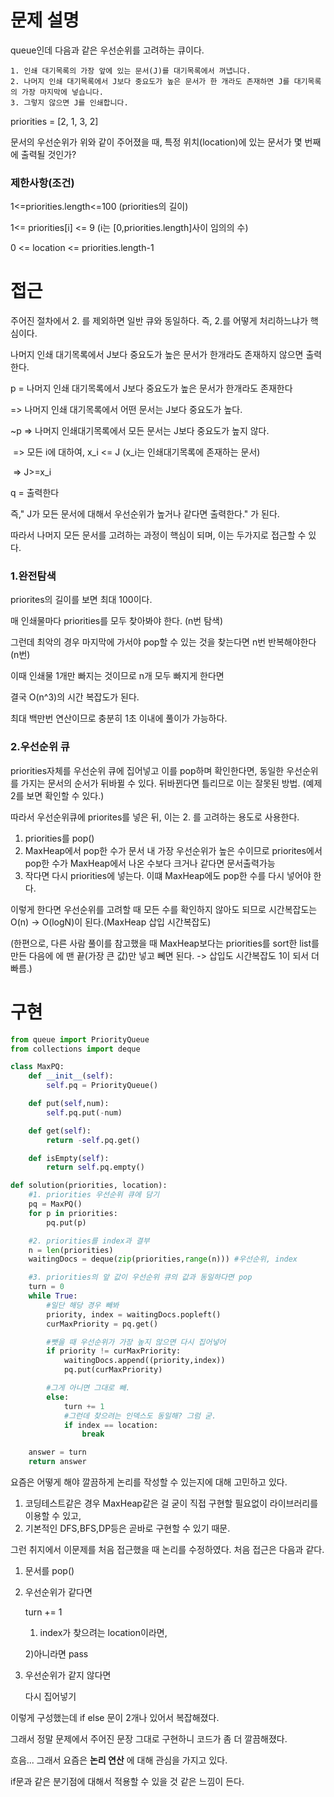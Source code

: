 # 문제 설명

queue인데 다음과 같은 우선순위를 고려하는 큐이다.

```
1. 인쇄 대기목록의 가장 앞에 있는 문서(J)를 대기목록에서 꺼냅니다.
2. 나머지 인쇄 대기목록에서 J보다 중요도가 높은 문서가 한 개라도 존재하면 J를 대기목록의 가장 마지막에 넣습니다.
3. 그렇지 않으면 J를 인쇄합니다.
```

priorities = [2, 1, 3, 2]

문서의 우선순위가 위와 같이 주어졌을 때, 특정 위치(location)에 있는 문서가 몇 번째에 출력될 것인가?



### 제한사항(조건)

1<=priorities.length<=100 (priorities의 길이)

1<= priorities[i] <= 9 (i는 [0,priorities.length]사이 임의의 수)

0 <= location <= priorities.length-1

# 접근

주어진 절차에서 2. 를 제외하면 일반 큐와 동일하다. 즉, 2.를 어떻게 처리하느냐가 핵심이다.



나머지 인쇄 대기목록에서 J보다 중요도가 높은 문서가 한개라도 존재하지 않으면 출력한다.

p = 나머지 인쇄 대기목록에서 J보다 중요도가 높은 문서가 한개라도 존재한다 

   => 나머지 인쇄 대기목록에서 어떤 문서는 J보다 중요도가 높다.

~p => 나머지 인쇄대기목록에서 모든 문서는 J보다 중요도가 높지 않다.

​      => 모든 i에 대하여, x_i <= J (x_i는 인쇄대기목록에 존재하는 문서)

​      => J>=x_i



q = 출력한다



즉," J가 모든 문서에 대해서 우선순위가 높거나 같다면 출력한다." 가 된다.

따라서 나머지 모든 문서를 고려하는 과정이 핵심이 되며, 이는 두가지로 접근할 수 있다.



### 1.완전탐색

priorites의 길이를 보면 최대 100이다.

매 인쇄물마다 priorities를 모두 찾아봐야 한다. (n번 탐색)

그런데 최악의 경우 마지막에 가서야 pop할 수 있는 것을 찾는다면 n번 반복해야한다 (n번)

이때 인쇄물 1개만 빠지는 것이므로 n개 모두 빠지게 한다면

결국 O(n^3)의 시간 복잡도가 된다.

최대 백만번 연산이므로 충분히 1초 이내에 풀이가 가능하다.



### 2.우선순위 큐

priorities자체를 우선순위 큐에 집어넣고 이를 pop하며 확인한다면, 동일한 우선순위를 가지는 문서의 순서가 뒤바뀔 수 있다. 뒤바뀐다면 틀리므로 이는 잘못된 방법. (예제 2를 보면 확인할 수 있다.)

따라서 우선순위큐에 priorites를 넣은 뒤, 이는 2. 를 고려하는 용도로 사용한다. 

1. priorities를 pop()
2. MaxHeap에서 pop한 수가 문서 내 가장 우선순위가 높은 수이므로 priorites에서 pop한 수가 MaxHeap에서 나온 수보다 크거나 같다면 문서출력가능
3. 작다면 다시 priorities에 넣는다. 이떄 MaxHeap에도 pop한 수를 다시 넣어야 한다.



이렇게 한다면 우선순위를 고려할 때 모든 수를 확인하지 않아도 되므로 시간복잡도는 O(n) -> O(logN)이 된다.(MaxHeap 삽입 시간복잡도)



(한편으로, 다른 사람 풀이를 참고했을 때 MaxHeap보다는 priorities를 sort한 list를 만든 다음에 에 맨 끝(가장 큰 값)만 넣고 뻬면 된다. -> 삽입도 시간복잡도 1이 되서 더 빠름.)



# 구현

```python
from queue import PriorityQueue
from collections import deque

class MaxPQ:
    def __init__(self):
        self.pq = PriorityQueue()

    def put(self,num):
        self.pq.put(-num)

    def get(self):
        return -self.pq.get()

    def isEmpty(self):
        return self.pq.empty()

def solution(priorities, location):
    #1. priorities 우선순위 큐에 담기
    pq = MaxPQ()
    for p in priorities:
        pq.put(p)

    #2. priorities를 index과 결부
    n = len(priorities)
    waitingDocs = deque(zip(priorities,range(n))) #우선순위, index

    #3. priorities의 앞 값이 우선순위 큐의 값과 동일하다면 pop
    turn = 0
    while True:
        #일단 해당 경우 빼봐
        priority, index = waitingDocs.popleft()
        curMaxPriority = pq.get()

        #뺏을 때 우선순위가 가장 높지 않으면 다시 집어넣어
        if priority != curMaxPriority:
            waitingDocs.append((priority,index))
            pq.put(curMaxPriority)

        #그게 아니면 그대로 빼.
        else:
            turn += 1
            #그런데 찾으려는 인덱스도 동일해? 그럼 굳.
            if index == location:
                break

    answer = turn
    return answer
```



요즘은 어떻게 해야 깔끔하게 논리를 작성할 수 있는지에 대해 고민하고 있다. 

1. 코딩테스트같은 경우 MaxHeap같은 걸 굳이 직접 구현할 필요없이 라이브러리를 이용할 수 있고,
2. 기본적인 DFS,BFS,DP등은 곧바로 구현할 수 있기 때문.



그런 취지에서 이문제를 처음 접근했을 때 논리를 수정하였다.
처음 접근은 다음과 같다.

1. 문서를 pop()

2. 우선순위가 같다면

   turn += 1

   1) index가 찾으려는 location이라면,

   2)아니라면 pass

3. 우선순위가 같지 않다면

   다시 집어넣기



이렇게 구성했는데 if else 문이 2개나 있어서 복잡해졌다.

그래서 정말 문제에서 주어진 문장 그대로 구현하니 코드가 좀 더 깔끔해졌다.



흐음... 그래서 요즘은 **논리 연산** 에 대해 관심을 가지고 있다.

if문과 같은 분기점에 대해서 적용할 수 있을 것 같은 느낌이 든다.